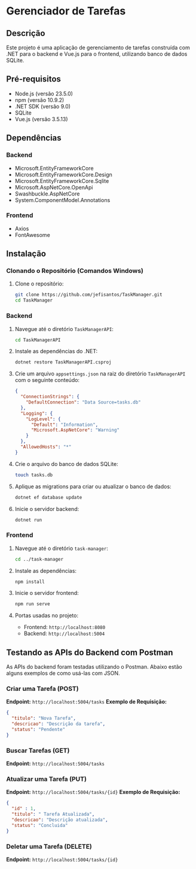 # Gerenciador de Tarefas

## Descrição
Este projeto é uma aplicação de gerenciamento de tarefas construída com .NET para o backend e Vue.js para o frontend, utilizando banco de dados SQLite.

## Pré-requisitos
- Node.js (versão 23.5.0)
- npm (versão 10.9.2)
- .NET SDK (versão 9.0)
- SQLite
- Vue.js (versão 3.5.13)
  
## Dependências
### Backend
- Microsoft.EntityFrameworkCore
- Microsoft.EntityFrameworkCore.Design
- Microsoft.EntityFrameworkCore.Sqlite
- Microsoft.AspNetCore.OpenApi
- Swashbuckle.AspNetCore
- System.ComponentModel.Annotations

### Frontend
- Axios
- FontAwesome
## Instalação

### Clonando o Repositório (Comandos Windows)
1. Clone o repositório:
    ```bash
    git clone https://github.com/jefisantos/TaskManager.git
    cd TaskManager
    ```

### Backend
1. Navegue até o diretório `TaskManagerAPI`:
    ```bash
    cd TaskManagerAPI
    ```

2. Instale as dependências do .NET:
    ```bash
    dotnet restore TaskManagerAPI.csproj
    ```

3. Crie um arquivo `appsettings.json` na raiz do diretório `TaskManagerAPI` com o seguinte conteúdo:
    ```json
    {
      "ConnectionStrings": {
        "DefaultConnection": "Data Source=tasks.db"
      },
      "Logging": {
        "LogLevel": {
          "Default": "Information",
          "Microsoft.AspNetCore": "Warning"
        }
      },
      "AllowedHosts": "*"
    }
    ```

4. Crie o arquivo do banco de dados SQLite:
    ```bash
    touch tasks.db
    ```
    
5. Aplique as migrations para criar ou atualizar o banco de dados:
    ```bash
   dotnet ef database update
   ```

6. Inicie o servidor backend:
    ```bash
    dotnet run
    ```

### Frontend
1. Navegue até o diretório `task-manager`:
    ```bash
    cd ../task-manager
    ```

2. Instale as dependências:
    ```bash
    npm install
    ```

3. Inicie o servidor frontend:
    ```bash
    npm run serve
    ```

4. Portas usadas no projeto:
    - Frontend: `http://localhost:8080`
    - Backend: `http://localhost:5004`

## Testando as APIs do Backend com Postman

As APIs do backend foram testadas utilizando o Postman. Abaixo estão alguns exemplos de como usá-las com JSON.

### Criar uma Tarefa (POST)
**Endpoint:** `http://localhost:5004/tasks`
**Exemplo de Requisição:**
```json
{
  "titulo": "Nova Tarefa",
  "descricao": "Descrição da tarefa",
  "status": "Pendente"
}
```
### Buscar Tarefas (GET)
**Endpoint:** `http://localhost:5004/tasks`

### Atualizar uma Tarefa (PUT)
**Endpoint:** `http://localhost:5004/tasks/{id}`
**Exemplo de Requisição:**
```json
{
  "id" : 1,  
  "titulo": " Tarefa Atualizada",
  "descricao": "Descrição atualizada",
  "status": "Concluida"
}
```
### Deletar uma Tarefa (DELETE)
**Endpoint:** `http://localhost:5004/tasks/{id}`




